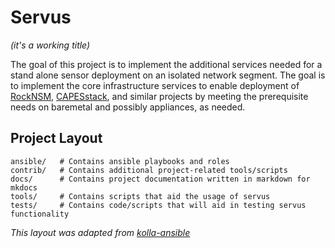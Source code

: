 # Servus
_(it's a working title)_

The goal of this project is to implement the additional services 
needed for a stand alone sensor deployment on an isolated network segment.
The goal is to implement the core infrastructure services to enable
deployment of [RockNSM](http://rocknsm.io), [CAPESstack](http://capesstack.io),
and similar projects by meeting the prerequisite needs on baremetal and
possibly appliances, as needed.

## Project Layout

```
ansible/   # Contains ansible playbooks and roles
contrib/   # Contains additional project-related tools/scripts
docs/      # Contains project documentation written in markdown for mkdocs
tools/     # Contains scripts that aid the usage of servus
tests/     # Contains code/scripts that will aid in testing servus functionality
```

_This layout was adapted from [kolla-ansible](https://github.com/openstack/kolla-ansible)_


